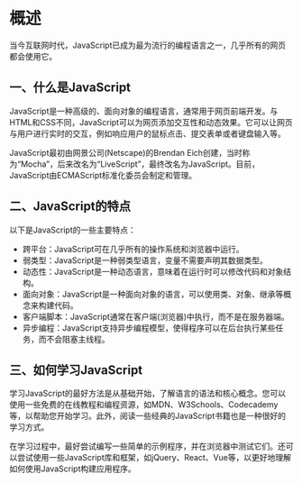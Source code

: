 # 概述

当今互联网时代，JavaScript已成为最为流行的编程语言之一，几乎所有的网页都会使用它。

## 一、什么是JavaScript

JavaScript是一种高级的、面向对象的编程语言，通常用于网页前端开发。与HTML和CSS不同，JavaScript可以为网页添加交互性和动态效果。它可以让网页与用户进行实时的交互，例如响应用户的鼠标点击、提交表单或者键盘输入等。

JavaScript最初由网景公司(Netscape)的Brendan Eich创建，当时称为“Mocha”，后来改名为“LiveScript”，最终改名为JavaScript。目前，JavaScript由ECMAScript标准化委员会制定和管理。

## 二、JavaScript的特点

以下是JavaScript的一些主要特点：

- 跨平台：JavaScript可在几乎所有的操作系统和浏览器中运行。
- 弱类型：JavaScript是一种弱类型语言，变量不需要声明其数据类型。
- 动态性：JavaScript是一种动态语言，意味着在运行时可以修改代码和对象结构。
- 面向对象：JavaScript是一种面向对象的语言，可以使用类、对象、继承等概念来构建代码。
- 客户端脚本：JavaScript通常在客户端(浏览器)中执行，而不是在服务器端。
- 异步编程：JavaScript支持异步编程模型，使得程序可以在后台执行某些任务，而不会阻塞主线程。

## 三、如何学习JavaScript

学习JavaScript的最好方法是从基础开始，了解语言的语法和核心概念。您可以使用一些免费的在线教程和编程资源，如MDN、W3Schools、Codecademy等，以帮助您开始学习。此外，阅读一些经典的JavaScript书籍也是一种很好的学习方式。

在学习过程中，最好尝试编写一些简单的示例程序，并在浏览器中测试它们。还可以尝试使用一些JavaScript库和框架，如jQuery、React、Vue等，以更好地理解如何使用JavaScript构建应用程序。